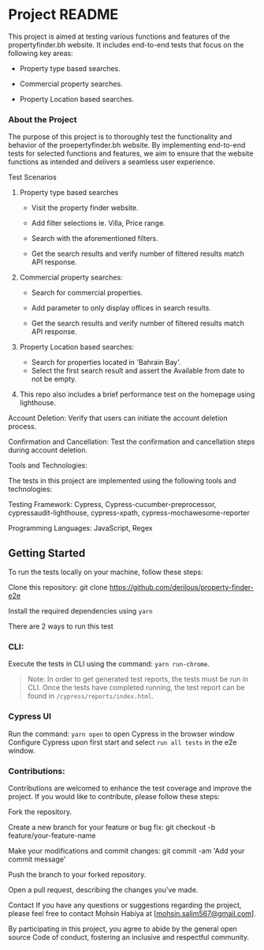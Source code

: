 # Project README

This project is aimed at testing various functions and features of the propertyfinder.bh website. It includes end-to-end tests that focus on the following key areas:

- Property type based searches.

- Commercial property searches.

- Property Location based searches.

### About the Project

The purpose of this project is to thoroughly test the functionality and behavior of the proepertyfinder.bh website. By implementing end-to-end tests for selected functions and features, we aim to ensure that the website functions as intended and delivers a seamless user experience.

Test Scenarios

1. Property type based searches

   - Visit the property finder website.

   - Add filter selections ie. Villa, Price range.

   - Search with the aforementioned filters.

   - Get the search results and verify number of filtered results match API response.

2. Commercial property searches:

   - Search for commercial properties.

   - Add parameter to only display offices in search results.

   - Get the search results and verify number of filtered results match API response.

3. Property Location based searches:

   - Search for properties located in 'Bahrain Bay'.
   - Select the first search result and assert the Available from date to not be empty.

4. This repo also includes a brief performance test on the homepage using lighthouse.

Account Deletion: Verify that users can initiate the account deletion process.

Confirmation and Cancellation: Test the confirmation and cancellation steps during account deletion.

Tools and Technologies:

The tests in this project are implemented using the following tools and technologies:

Testing Framework: Cypress, Cypress-cucumber-preprocessor, cypressaudit-lighthouse, cypress-xpath, cypress-mochawesome-reporter

Programming Languages: JavaScript, Regex

## Getting Started

To run the tests locally on your machine, follow these steps:

Clone this repository: git clone https://github.com/derilous/property-finder-e2e

Install the required dependencies using `yarn`

There are 2 ways to run this test

### CLI:

Execute the tests in CLI using the command: `yarn run-chrome`.

> Note: In order to get generated test reports, the tests must be run in CLI. Once the tests have completed running, the test report can be found in `/cypress/reports/index.html`.

### Cypress UI

Run the command: `yarn open` to open Cypress in the browser window
Configure Cypress upon first start and select `run all tests` in the e2e window.

### Contributions:

Contributions are welcomed to enhance the test coverage and improve the project. If you would like to contribute, please follow these steps:

Fork the repository.

Create a new branch for your feature or bug fix: git checkout -b feature/your-feature-name

Make your modifications and commit changes: git commit -am 'Add your commit message'

Push the branch to your forked repository.

Open a pull request, describing the changes you've made.

Contact
If you have any questions or suggestions regarding the project, please feel free to contact Mohsin Habiya at [mohsin.salim567@gmail.com].

By participating in this project, you agree to abide by the general open source Code of conduct, fostering an inclusive and respectful community.
